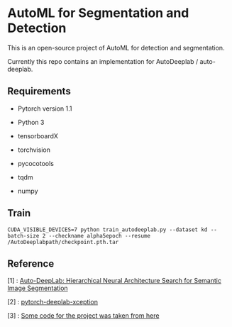 # AutoML for Segmentation and Detection
This is an open-source project of AutoML for detection and segmentation.

Currently this repo contains an implementation for AutoDeeplab / auto-deeplab.

## Requirements

* Pytorch version 1.1

* Python 3

* tensorboardX

* torchvision

* pycocotools

* tqdm

* numpy

## Train

```
CUDA_VISIBLE_DEVICES=7 python train_autodeeplab.py --dataset kd --batch-size 2 --checkname alpha5epoch --resume /AutoDeeplabpath/checkpoint.pth.tar
```

## Reference
[1] : [Auto-DeepLab: Hierarchical Neural Architecture Search for Semantic Image Segmentation](https://arxiv.org/abs/1901.02985)

[2] : [pytorch-deeplab-xception](https://github.com/jfzhang95/pytorch-deeplab-xception)

[3] : [Some code for the project was taken from here](https://github.com/MenghaoGuo/AutoDeeplab)
